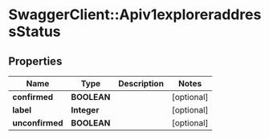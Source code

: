 # SwaggerClient::Apiv1exploreraddressStatus

## Properties
Name | Type | Description | Notes
------------ | ------------- | ------------- | -------------
**confirmed** | **BOOLEAN** |  | [optional] 
**label** | **Integer** |  | [optional] 
**unconfirmed** | **BOOLEAN** |  | [optional] 


